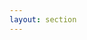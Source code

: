 ```yaml
---
layout: section
---
```


<EmojiTitle title="Java-Web-Technologie" emoji="☕️">

</EmojiTitle>

<div class="absolute top right flex flex-col gap-4">
  <Card
    title="📑 Servlets, JSP"
    description="Kurzüberblick grundlegender Technologien"
  />
  <Card
    title="🫘 Spring MVC"
    description="Einführung des Spring Frameworks"
  />
  <Card
    title="💽 Spring Data"
    description="Nutzen von Datenbanken"
  />
</div>

<PageNumber/>

<Footer
    text="☕️ Java-Web-Technologien"
/>
